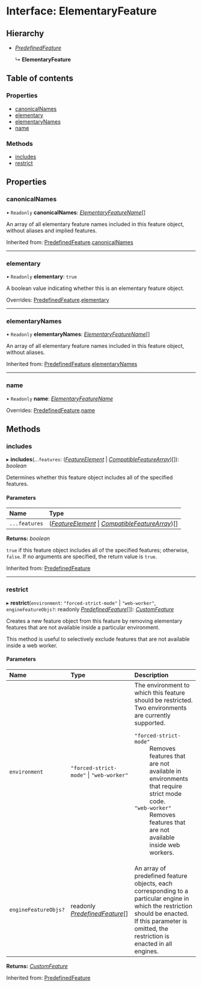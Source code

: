 # Interface: ElementaryFeature

## Hierarchy

- [*PredefinedFeature*](predefinedfeature.md)

  ↳ **ElementaryFeature**

## Table of contents

### Properties

- [canonicalNames](elementaryfeature.md#canonicalnames)
- [elementary](elementaryfeature.md#elementary)
- [elementaryNames](elementaryfeature.md#elementarynames)
- [name](elementaryfeature.md#name)

### Methods

- [includes](elementaryfeature.md#includes)
- [restrict](elementaryfeature.md#restrict)

## Properties

### canonicalNames

• `Readonly` **canonicalNames**: [*ElementaryFeatureName*](../README.md#elementaryfeaturename)[]

An array of all elementary feature names included in this feature object, without aliases and
implied features.

Inherited from: [PredefinedFeature](predefinedfeature.md).[canonicalNames](predefinedfeature.md#canonicalnames)

___

### elementary

• `Readonly` **elementary**: ``true``

A boolean value indicating whether this is an elementary feature object.

Overrides: [PredefinedFeature](predefinedfeature.md).[elementary](predefinedfeature.md#elementary)

___

### elementaryNames

• `Readonly` **elementaryNames**: [*ElementaryFeatureName*](../README.md#elementaryfeaturename)[]

An array of all elementary feature names included in this feature object, without aliases.

Inherited from: [PredefinedFeature](predefinedfeature.md).[elementaryNames](predefinedfeature.md#elementarynames)

___

### name

• `Readonly` **name**: [*ElementaryFeatureName*](../README.md#elementaryfeaturename)

Overrides: [PredefinedFeature](predefinedfeature.md).[name](predefinedfeature.md#name)

## Methods

### includes

▸ **includes**(...`features`: ([*FeatureElement*](../README.md#featureelement) \| [*CompatibleFeatureArray*](../README.md#compatiblefeaturearray))[]): *boolean*

Determines whether this feature object includes all of the specified features.

#### Parameters

| Name | Type |
| :------ | :------ |
| `...features` | ([*FeatureElement*](../README.md#featureelement) \| [*CompatibleFeatureArray*](../README.md#compatiblefeaturearray))[] |

**Returns:** *boolean*

`true` if this feature object includes all of the specified features; otherwise, `false`.
If no arguments are specified, the return value is `true`.

Inherited from: [PredefinedFeature](predefinedfeature.md)

___

### restrict

▸ **restrict**(`environment`: ``"forced-strict-mode"`` \| ``"web-worker"``, `engineFeatureObjs?`: readonly [*PredefinedFeature*](predefinedfeature.md)[]): [*CustomFeature*](customfeature.md)

Creates a new feature object from this feature by removing elementary features that are not
available inside a particular environment.

This method is useful to selectively exclude features that are not available inside a web
worker.

#### Parameters

| Name | Type | Description |
| :------ | :------ | :------ |
| `environment` | ``"forced-strict-mode"`` \| ``"web-worker"`` | The environment to which this feature should be restricted. Two environments are currently supported.  <dl>  <dt><code>"forced-strict-mode"</code></dt> <dd> Removes features that are not available in environments that require strict mode code. </dd>  <dt><code>"web-worker"</code></dt> <dd>Removes features that are not available inside web workers.</dd>  </dl> |
| `engineFeatureObjs?` | readonly [*PredefinedFeature*](predefinedfeature.md)[] | An array of predefined feature objects, each corresponding to a particular engine in which the restriction should be enacted. If this parameter is omitted, the restriction is enacted in all engines. |

**Returns:** [*CustomFeature*](customfeature.md)

Inherited from: [PredefinedFeature](predefinedfeature.md)
